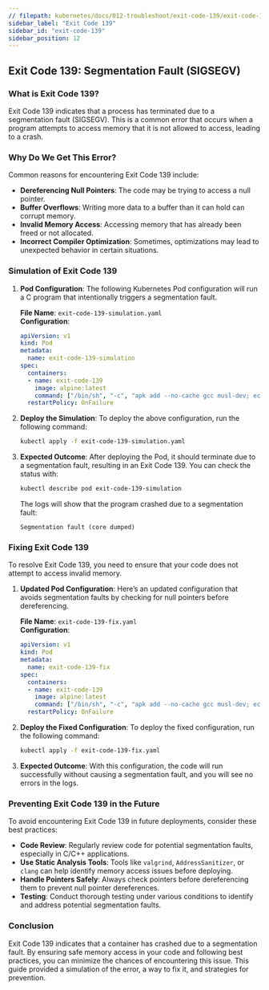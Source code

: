 ```yaml
---
// filepath: kubernetes/docs/012-troubleshoot/exit-code-139/exit-code-139.md
sidebar_label: "Exit Code 139"
sidebar_id: "exit-code-139"
sidebar_position: 12
---
```


## Exit Code 139: Segmentation Fault (SIGSEGV)

### What is Exit Code 139?
Exit Code 139 indicates that a process has terminated due to a segmentation fault (SIGSEGV). This is a common error that occurs when a program attempts to access memory that it is not allowed to access, leading to a crash.

### Why Do We Get This Error?
Common reasons for encountering Exit Code 139 include:

- **Dereferencing Null Pointers**: The code may be trying to access a null pointer.
- **Buffer Overflows**: Writing more data to a buffer than it can hold can corrupt memory.
- **Invalid Memory Access**: Accessing memory that has already been freed or not allocated.
- **Incorrect Compiler Optimization**: Sometimes, optimizations may lead to unexpected behavior in certain situations.

### Simulation of Exit Code 139

1. **Pod Configuration**:
   The following Kubernetes Pod configuration will run a C program that intentionally triggers a segmentation fault.

   **File Name**: `exit-code-139-simulation.yaml`  
   **Configuration**:
   ```yaml
   apiVersion: v1
   kind: Pod
   metadata:
     name: exit-code-139-simulation
   spec:
     containers:
     - name: exit-code-139
       image: alpine:latest
       command: ["/bin/sh", "-c", "apk add --no-cache gcc musl-dev; echo '#include <stdio.h>' > segfault.c; echo 'int main() { int *p = NULL; *p = 0; return 0; }' >> segfault.c; gcc segfault.c -o segfault; ./segfault"]
     restartPolicy: OnFailure
   ```

2. **Deploy the Simulation**:
   To deploy the above configuration, run the following command:
   ```bash
   kubectl apply -f exit-code-139-simulation.yaml
   ```

3. **Expected Outcome**:
   After deploying the Pod, it should terminate due to a segmentation fault, resulting in an Exit Code 139. You can check the status with:
   ```bash
   kubectl describe pod exit-code-139-simulation
   ```
   The logs will show that the program crashed due to a segmentation fault:
   ```
   Segmentation fault (core dumped)
   ```

### Fixing Exit Code 139

To resolve Exit Code 139, you need to ensure that your code does not attempt to access invalid memory.

1. **Updated Pod Configuration**:
   Here’s an updated configuration that avoids segmentation faults by checking for null pointers before dereferencing.

   **File Name**: `exit-code-139-fix.yaml`  
   **Configuration**:
   ```yaml
   apiVersion: v1
   kind: Pod
   metadata:
     name: exit-code-139-fix
   spec:
     containers:
     - name: exit-code-139
       image: alpine:latest
       command: ["/bin/sh", "-c", "apk add --no-cache gcc musl-dev; echo '#include <stdio.h>' > safe.c; echo 'int main() { int *p = NULL; if (p != NULL) { *p = 0; } return 0; }' >> safe.c; gcc safe.c -o safe; ./safe"]
     restartPolicy: OnFailure
   ```

2. **Deploy the Fixed Configuration**:
   To deploy the fixed configuration, run the following command:
   ```bash
   kubectl apply -f exit-code-139-fix.yaml
   ```

3. **Expected Outcome**:
   With this configuration, the code will run successfully without causing a segmentation fault, and you will see no errors in the logs.

### Preventing Exit Code 139 in the Future

To avoid encountering Exit Code 139 in future deployments, consider these best practices:

- **Code Review**: Regularly review code for potential segmentation faults, especially in C/C++ applications.
- **Use Static Analysis Tools**: Tools like `valgrind`, `AddressSanitizer`, or `clang` can help identify memory access issues before deploying.
- **Handle Pointers Safely**: Always check pointers before dereferencing them to prevent null pointer dereferences.
- **Testing**: Conduct thorough testing under various conditions to identify and address potential segmentation faults.

### Conclusion
Exit Code 139 indicates that a container has crashed due to a segmentation fault. By ensuring safe memory access in your code and following best practices, you can minimize the chances of encountering this issue. This guide provided a simulation of the error, a way to fix it, and strategies for prevention.